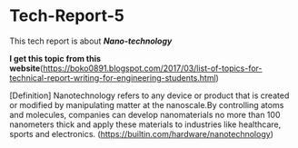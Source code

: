 # Tech-Report-5
This tech report is about ***Nano-technology***

**I get this topic from this website**(https://boko0891.blogspot.com/2017/03/list-of-topics-for-technical-report-writing-for-engineering-students.html)

[Definition]
Nanotechnology refers to any device or product that is created or modified by manipulating matter at the nanoscale.By controlling atoms and molecules, companies can develop nanomaterials no more than 100 nanometers thick and apply these materials to industries like healthcare, sports and electronics.
(https://builtin.com/hardware/nanotechnology)

